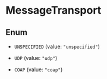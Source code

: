 

# MessageTransport

## Enum


* `UNSPECIFIED` (value: `"unspecified"`)

* `UDP` (value: `"udp"`)

* `COAP` (value: `"coap"`)




